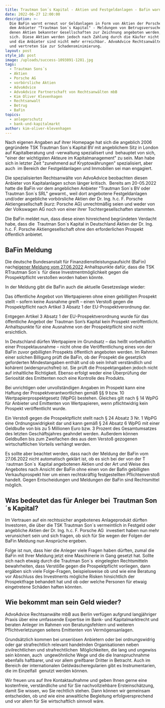 ```yaml
---
title: Trautman Son´s Kapital - Aktien und Festgeldanlagen - Bafin warnt erneut
date: 2022-06-27 12:00:00
description: >-
  Die BaFin warnt erneut vor Geldanlagen in Form von Aktien der Porsche AG bei
  dem Anbieter "Trautman Son´s Kapital" - Meldungen von Betrugsversuchen, bei
  denen Aktien bekannter Gesellschaften zur Zeichnung angeboten werden, häufen
  sich. Diese Aktien werden jedoch nach Zahlung durch die Käufer nicht geliefert
  und die Anbieter sind nicht mehr erreichbar. AdvoAdvice Rechtsanwälte beraten
  und vertreten Sie zur Schadensminimierung.
layout: post
style_id: post
image: /uploads/success-1093891-1281.jpg
tags:
  - Trautman Sons´s
  - Aktien
  - Porsche AG
  - vorbörsliche Aktien
  - AdvoAdvice
  - AdvoAdvice Partnerschaft von Rechtsanwälten mbB
  - Kim Oliver Klevenhagen
  - Rechtsanwalt
  - Betrug
  - BaFin
topics:
  - anlegerschutz
  - bank-und-kapitalmarkt
author: kim-oliver-klevenhagen
---
```

Nach eigenen Angaben auf ihrer Homepage hat sich die angeblich 2006 gegründete TSK Trautman Son&acute;s Kapital BV mit angeblichem Sitz in London auf Kapitalberatung und -verwaltung spezialisert und &nbsp;behauptet von sich, "einer der wichtigsten Akteure im Kapitalmanagement" zu sein. Man habe sich in letzter Zeit "zunehmend auf Kryptowährungen" spezialisiert, aber auch &nbsp;im Bereich der Festgeldanlagen und Immobilien sei man engagiert.&nbsp;&nbsp;

Die spezialisierten Rechtsanwälte von AdvoAdvice beobachten diesen Anbieter von Kapitalanlagen schon länger kritisch.&nbsp; Bereits am 20-05.2022 hatte die BaFin vor dem angeblichen Anbieter "Trautman Son&acute;s BV oder Trautman Son&acute;s SRL" gewarnt., weil dort angebotene Festgeldanlagen und/oder angebliche vorbörsliche Aktien der Dr. Ing. h.c. F. Porsche Aktiengesellschaft (kurz: Porsche AG) unrechtmä&szlig;ig seien und weder von der Volkswagen AG noch von einer ihrer Tochtergesellschaften stammten.

Die BaFin meldet nun, dass diese einen hinreichend begründeten Verdacht habe, dass die &nbsp;Trautman Son&acute;s Kapital in Deutschland Aktien der Dr. Ing. h.c. F. Porsche Aktiengesellschaft ohne den erforderlichen Prospekt öffentlich anbietet.

## BaFin Meldung

Die deutsche Bundesanstalt für Finanzdienstleistungsaufsicht (BaFin) nach[eigener Meldung vom 27.06.202](https://www.bafin.de/SharedDocs/Veroeffentlichungen/DE/Verbrauchermitteilung/weitere/2022/meldung_2022_06_27_Trautman_Sons_Kapital.html;jsessionid=F016984DA464024018ACB7A5AE8B4808.2_cid502)[2](__notset__)&nbsp;Anhaltspunkte dafür, dass die TSK RTrautman Son&acute;s&nbsp; für diese Investmentmöglichkeit gegen die Prospektpflicht versto&szlig;en worden haben könnte.

In der Meldung gibt die BaFin auch die aktuelle Gesetzeslage wieder: &nbsp;

Das öffentliche Angebot von Wertpapieren ohne einen gebilligten Prospekt stellt – sofern keine Ausnahme greift – einen Versto&szlig; gegen die Prospektpflicht nach Artikel 3 Absatz 1 der EU-Prospektverordnung dar.

Entgegen Artikel 3 Absatz 1 der EU-Prospektverordnung wurde für das öffentliche Angebot der Trautman Son’s Kapital kein Prospekt veröffentlicht. Anhaltspunkte für eine Ausnahme von der Prospektpflicht sind nicht ersichtlich.

In Deutschland dürfen Wertpapiere im Grundsatz – das hei&szlig;t vorbehaltlich einer Prospektausnahme – nicht ohne die Veröffentlichung eines von der BaFin zuvor gebilligten Prospekts öffentlich angeboten werden. Im Rahmen einer solchen Billigung prüft die BaFin, ob der Prospekt die gesetzlich geforderten Mindestangaben enthält und ob sein Inhalt verständlich und kohärent (widerspruchsfrei) ist. Sie prüft die Prospektangaben jedoch nicht auf inhaltliche Richtigkeit. Ebenso erfolgt weder eine Überprüfung der Seriosität des Emittenten noch eine Kontrolle des Produkts.

Bei unrichtigen oder unvollständigen Angaben im Prospekt kann eine Haftung der Prospektverantwortlichen gemä&szlig; &sect;&sect; 9 bzw. 10 Wertpapierprospektgesetz (WpPG) bestehen. Gleiches gilt nach &sect; 14 WpPG für Anbieter und Emittenten von Wertpapieren, wenn pflichtwidrig kein Prospekt veröffentlicht wurde.

Ein Versto&szlig; gegen die Prospektpflicht stellt nach &sect; 24 Absatz 3 Nr. 1 WpPG eine Ordnungswidrigkeit dar und kann gemä&szlig; &sect; 24 Absatz 6 WpPG mit einer Geldbu&szlig;e von bis zu 5 Millionen Euro bzw. 3 Prozent des Gesamtumsatzes des letzten Geschäftsjahres geahndet werden. Au&szlig;erdem können Geldbu&szlig;en bis zum Zweifachen des aus dem Versto&szlig; gezogenen wirtschaftlichen Vorteils verhängt werden.

Es sollte aber beachtet werden, dass nach der Meldung der BaFin vom 27.06.2022 nicht automatisch geklärt ist, ob es sich bei der von der T&acute;rautman Son&acute;s&nbsp; Kapital angebotenen Aktien und der Art und Weise des Angebotes nach Ansicht der BaFin ohne einen von der Bafin gebilligten Verkaufsprospekt hier um einen rechtskräftig festgestellten Pflichtenversto&szlig; handelt. Gegen Entscheidungen und Meldungen der BaFin sind Rechtsmittel möglich.

## Was bedeutet das für Anleger bei &nbsp;Trautman Son&acute;s Kapital?&nbsp;

Im Vertrauen auf ein rechtssicher angebotenes Anlageprodukt dürften Investoren, die über die TSK Trautman Son&acute;s vermeintlich in Festgeld oder angebliche Aktien der Dr. Ing. h.c. F. Porsche AG&nbsp; investiert haben nun mehr verunsichert sein und sich fragen, ob sich für Sie wegen der Folgen der BaFin Meldung nun Ansprüche ergeben.

Folge ist nun, dass hier die Anleger viele Fragen haben dürften, zumal die BaFin mit Ihrer Meldung jetzt eine Maschinerie in Gang gesetzt hat. Sollte sich nach etwaig durch die Trautman Son&acute;s&nbsp; eingelegten Rechtsmitteln bewahrheiten, dass Verstö&szlig;e gegen die Prospektpflicht vorliegen, dann ergäben sich viele Folge-Fragen, beispielsweise ob und wie eine Beratung vor Abschluss des Investments mögliche Risken hinsichtlich der Prospektfrage behandelt hat und ob oder welche Personen für etwaig eingetretene Schäden haften könnten.

## Wie bekommt man sein Geld wieder?

AdvoAdvice Rechtsanwälte mbB aus Berlin verfügen aufgrund langjähriger Praxis über eine umfassende Expertise im Bank- und Kapitalmarktrecht und beraten Anleger im Rahmen von Beratungsfehlern und weiteren Pflichtverletzungen seitens Emittenten von Vermögensanlagen.&nbsp;

Grundsätzlich kommen bei unseriösen Anbietern oder bei ordnungswidrig&nbsp; oder gar strafrechtlich relevant handelnden Organisationen neben zivilrechtlichen und strafrechtlichen&nbsp; Möglichkeiten, die lang und ungewiss sein können, auch&nbsp; ungewöhnliche Wege und die die Inanspruchnahme ebenfalls haftbarer, und vor allem greifbarer Dritter in Betracht. Auch im Bereich der internationalen Geldwäscheregularien gibt es Instrumentarien, die im Einzelfall&nbsp; genutzt werden können. &nbsp; &nbsp;&nbsp;

Wir freuen uns auf Ihre Kontaktaufnahme und geben Ihnen gerne eine kostenfreie, verständliche und für Sie nachvollziehbare Ersteinschätzung, damit Sie wissen, wo Sie rechtlich stehen. Dann können wir gemeinsam entscheiden, ob und wie eine anwaltliche Begleitung erfolgversprechend und vor allem für Sie wirtschaftlich sinnvoll wäre.
